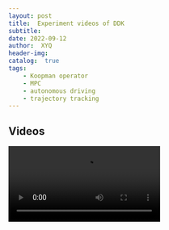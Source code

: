 ```yaml
---
layout: post
title:  Experiment videos of DDK
subtitle: 
date: 2022-09-12
author:  XYQ
header-img: 
catalog:  true
tags:
    - Koopman operator
    - MPC
    - autonomous driving
    - trajectory tracking
---
```



## Videos
<video src="https://od.lk/s/ODFfNjI2NjgzNTBf/LightingAutomation.mp4" controls></video>
